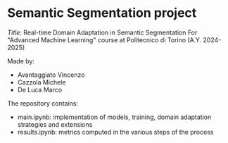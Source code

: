 # Semantic Segmentation project
*Title*: Real-time Domain Adaptation in Semantic Segmentation
For "Advanced Machine Learning" course at Politecnico di Torino (A.Y. 2024-2025)

Made by:
- Avantaggiato Vincenzo
- Cazzola Michele
- De Luca Marco

The repository contains:
- main.ipynb: implementation of models, training, domain adaptation strategies and extensions
- results.ipynb: metrics computed in the various steps of the process
